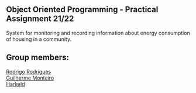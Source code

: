 ## Object Oriented Programming - Practical Assignment 21/22

System for monitoring and recording information about energy consumption of housing in a community.


## Group members:    
[Rodrigo Rodrigues](https://github.com/webst2r)  
[Guilherme Monteiro](https://github.com/rushmetra)  
[Harkeld](https://github.com/)
